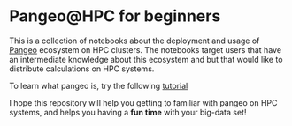 # Pangeo@HPC for beginners

This is a collection of notebooks about the deployment and usage of [Pangeo](http://pangeo-data.org) ecosystem on HPC clusters.
The notebooks target users that have an intermediate knowledge about this ecosystem and but that would like to distribute calculations on HPC systems. 

To learn what pangeo is, try the following [tutorial](https://github.com/pangeo-data/pangeo-tutorial)

I hope this repository will help you getting to familiar with pangeo on HPC systems, and helps you having a **fun time** with your big-data set!

